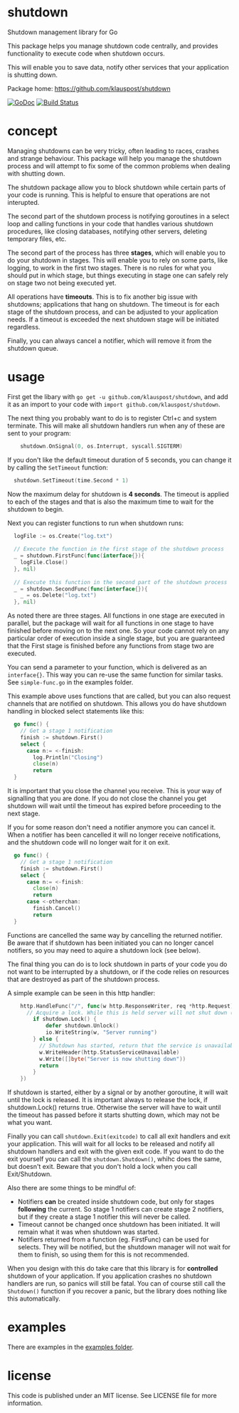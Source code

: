 # shutdown
Shutdown management library for Go

This package helps you manage shutdown code centrally, and provides functionality to execute code when shutdown occurs.

This will enable you to save data, notify other services that your application is shutting down.

Package home: https://github.com/klauspost/shutdown

[![GoDoc][1]][2] [![Build Status][3]][4]

[1]: https://godoc.org/github.com/klauspost/shutdown?status.svg
[2]: https://godoc.org/github.com/klauspost/shutdown
[3]: https://travis-ci.org/klauspost/shutdown.svg
[4]: https://travis-ci.org/klauspost/shutdown

# concept
Managing shutdowns can be very tricky, often leading to races, crashes and strange behaviour.
This package will help you manage the shutdown process and will attempt to fix some of the common problems when dealing with shutting down.

The shutdown package allow you to block shutdown while certain parts of your code is running. This is helpful to ensure that operations are not interupted.

The second part of the shutdown process is notifying goroutines in a select loop and calling functions in your code that handles various shutdown procedures, like closing databases, notifying other servers, deleting temporary files, etc.

The second part of the process has three **stages**, which will enable you to do your shutdown in stages. This will enable you to rely on some parts, like logging, to work in the first two stages. There is no rules for what you should put in which stage, but things executing in stage one can safely rely on stage two not being executed yet.

All operations have **timeouts**. This is to fix another big issue with shutdowns; applications that hang on shutdown. The timeout is for each stage of the shutdown process, and can be adjusted to your application needs. If a timeout is exceeded the next shutdown stage will be initiated regardless.

Finally, you can always cancel a notifier, which will remove it from the shutdown queue.

# usage

First get the libary with `go get -u github.com/klauspost/shutdown`, and add it as an import to your code with `import github.com/klauspost/shutdown`.

The next thing you probably want to do is to register Ctrl+c and system terminate. This will make all shutdown handlers run when any of these are sent to your program:
```Go
	shutdown.OnSignal(0, os.Interrupt, syscall.SIGTERM)
```

If you don't like the default timeout duration of 5 seconds, you can change it by calling the `SetTimeout` function:
```Go
  shutdown.SetTimeout(time.Second * 1)
```
Now the maximum delay for shutdown is **4 seconds**. The timeout is applied to each of the stages and that is also the maximum time to wait for the shutdown to begin.

Next you can register functions to run when shutdown runs:
```Go
  logFile := os.Create("log.txt")
  
  // Execute the function in the first stage of the shutdown process
  _ = shutdown.FirstFunc(func(interface{}){
    logFile.Close()
  }, nil)
  
  // Execute this function in the second part of the shutdown process
  _ = shutdown.SecondFunc(func(interface{}){
    _ = os.Delete("log.txt")
  }, nil)
```
As noted there are three stages. All functions in one stage are executed in parallel, but the package will wait for all functions in one stage to have finished before moving on to the next one.  So your code cannot rely on any particular order of execution inside a single stage, but you are guaranteed that the First stage is finished before any functions from stage two are executed.

You can send a parameter to your function, which is delivered as an `interface{}`. This way you can re-use the same function for similar tasks. See `simple-func.go` in the examples folder.

This example above uses functions that are called, but you can also request channels that are notified on shutdown. This allows you do have shutdown handling in blocked select statements like this:

```Go
  go func() {
    // Get a stage 1 notification
    finish := shutdown.First()
    select {
      case n:= <-finish:
        log.Println("Closing")
        close(n)
        return
  }
```
It is important that you close the channel you receive. This is your way of signalling that you are done. If you do not close the channel you get shutdown will wait until the timeout has expired before proceeding to the next stage.

If you for some reason don't need a notifier anymore you can cancel it. When a notifier has been cancelled it will no longer receive notifications, and the shutdown code will no longer wait for it on exit.
```Go
  go func() {
    // Get a stage 1 notification
    finish := shutdown.First()
    select {
      case n:= <-finish:
        close(n)
        return
      case <-otherchan:
        finish.Cancel()
        return
  }
```
Functions are cancelled the same way by cancelling the returned notifier. Be aware that if shutdown has been initiated you can no longer cancel notifiers, so you may need to aquire a shutdown lock (see below).

The final thing you can do is to lock shutdown in parts of your code you do not want to be interrupted by a shutdown, or if the code relies on resources that are destroyed as part of the shutdown process.

A simple example can be seen in this http handler:
```Go
	http.HandleFunc("/", func(w http.ResponseWriter, req *http.Request) {
	  // Acquire a lock. While this is held server will not shut down (except after timeout)
		if shutdown.Lock() {
			defer shutdown.Unlock()
			io.WriteString(w, "Server running")
		} else {
		  // Shutdown has started, return that the service is unavailable
		  w.WriteHeader(http.StatusServiceUnavailable)
		  w.Write([]byte("Server is now shutting down"))
		  return
		}
	})
```
If shutdown is started, either by a signal or by another goroutine, it will wait until the lock is released. It is important always to release the lock, if shutdown.Lock() returns true. Otherwise the server will have to wait until the timeout has passed before it starts shutting down, which may not be what you want.

Finally you can call `shutdown.Exit(exitcode)` to call all exit handlers and exit your application. This will wait for all locks to be released and notify all shutdown handlers and exit with the given exit code. If you want to do the exit yourself you can call the `shutdown.Shutdown()`, whihc does the same, but doesn't exit. Beware that you don't hold a lock when you call Exit/Shutdown.


Also there are some things to be mindful of:
* Notifiers **can** be created inside shutdown code, but only for stages **following** the current. So stage 1 notifiers can create stage 2 notifiers, but if they create a stage 1 notifier this will never be called.
* Timeout cannot be changed once shutdown has been initiated. It will remain what it was when shutdown was started.
* Notifiers returned from a function (eg. FirstFunc) can be used for selects. They will be notified, but the shutdown manager will not wait for them to finish, so using them for this is not recommended.

When you design with this do take care that this library is for **controlled** shutdown of your application. If you application crashes no shutdown handlers are run, so panics will still be fatal. You can of course still call the `Shutdown()` function if you recover a panic, but the library does nothing like this automatically.

# examples

There are examples in the [examples folder](https://github.com/klauspost/shutdown/tree/master/examples).

# license

This code is published under an MIT license. See LICENSE file for more information.
